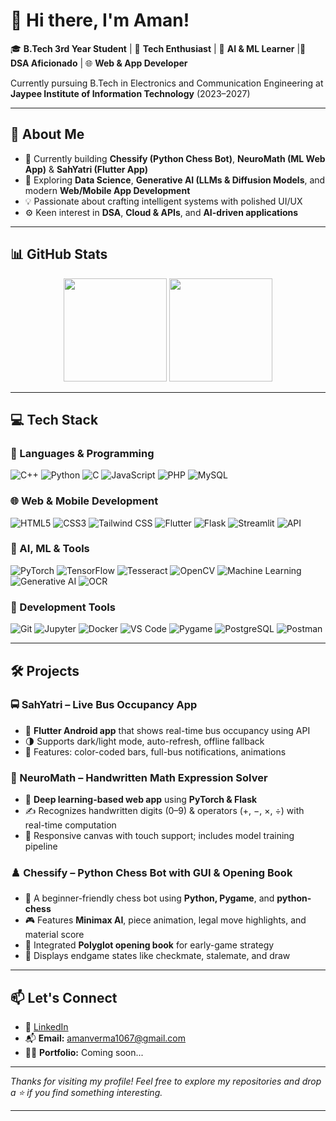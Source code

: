 # 👋 Hi there, I'm Aman!

🎓 **B.Tech 3rd Year Student** | 🚀 **Tech Enthusiast** | 🧠 **AI & ML Learner** |🧩 **DSA Aficionado** | 🌐 **Web & App Developer**

Currently pursuing B.Tech in Electronics and Communication Engineering at **Jaypee Institute of Information Technology** (2023–2027)

---

## 🧠 About Me

- 🔭 Currently building **Chessify (Python Chess Bot)**, **NeuroMath (ML Web App)** & **SahYatri (Flutter App)**
- 🌱 Exploring **Data Science**, **Generative AI (LLMs & Diffusion Models**, and modern **Web/Mobile App Development**
- 💡 Passionate about crafting intelligent systems with polished UI/UX
- ⚙️ Keen interest in **DSA**, **Cloud & APIs**, and **AI-driven applications**

---

## 📊 GitHub Stats

<p align="center">
  <img src="https://github-readme-stats.vercel.app/api?username=AmanVerma1067&show_icons=true&theme=algolia&rank_icon=github&include_all_commits" height="165">
  <img src="https://github-readme-stats.vercel.app/api/top-langs/?username=AmanVerma1067&layout=compact&theme=algolia&include_all_commits" height="165">
</p>

---

## 💻 Tech Stack

### 🚀 Languages & Programming
![C++](https://img.shields.io/badge/C++-00599C?style=flat&logo=c%2B%2B&logoColor=white)
![Python](https://img.shields.io/badge/Python-3776AB?style=flat&logo=python&logoColor=white)
![C](https://img.shields.io/badge/C-00599C?style=flat&logo=c&logoColor=white)
![JavaScript](https://img.shields.io/badge/JavaScript-F7DF1E?style=flat&logo=javascript&logoColor=black)
![PHP](https://img.shields.io/badge/PHP-777BB4?style=flat&logo=php&logoColor=white)
![MySQL](https://img.shields.io/badge/MySQL-4479A1?style=flat&logo=mysql&logoColor=white)


### 🌐 Web & Mobile Development
![HTML5](https://img.shields.io/badge/HTML5-E34F26?style=flat&logo=html5&logoColor=white)
![CSS3](https://img.shields.io/badge/CSS3-1572B6?style=flat&logo=css3&logoColor=white)
![Tailwind CSS](https://img.shields.io/badge/Tailwind_CSS-38B2AC?style=flat&logo=tailwind-css&logoColor=white)
![Flutter](https://img.shields.io/badge/Flutter-02569B?style=flat&logo=flutter&logoColor=white)
![Flask](https://img.shields.io/badge/Flask-000000?style=flat&logo=flask&logoColor=white)
![Streamlit](https://img.shields.io/badge/Streamlit-FF4B4B?style=flat&logo=streamlit&logoColor=white)
![API](https://img.shields.io/badge/API-Postman-orange?style=flat&logo=postman)
### 🧠 AI, ML & Tools
![PyTorch](https://img.shields.io/badge/PyTorch-EE4C2C?style=flat&logo=pytorch&logoColor=white)
![TensorFlow](https://img.shields.io/badge/TensorFlow-FF6F00?style=flat&logo=tensorflow&logoColor=white)
![Tesseract](https://img.shields.io/badge/Tesseract-4285F4?style=flat&logo=google&logoColor=white)
![OpenCV](https://img.shields.io/badge/OpenCV-5C3EE8?style=flat&logo=opencv&logoColor=white)
![Machine Learning](https://img.shields.io/badge/-Machine%20Learning-brightgreen)
![Generative AI](https://img.shields.io/badge/-Gen%20AI-purple)
![OCR](https://img.shields.io/badge/OCR-black?style=flat)

### 🔧 Development Tools
![Git](https://img.shields.io/badge/Git-F05032?style=flat&logo=git&logoColor=white)
![Jupyter](https://img.shields.io/badge/Jupyter-F37626?style=flat&logo=jupyter&logoColor=white)
![Docker](https://img.shields.io/badge/Docker-2496ED?style=flat&logo=docker&logoColor=white)
![VS Code](https://img.shields.io/badge/VS%20Code-007ACC?style=flat&logo=visual-studio-code&logoColor=white)
![Pygame](https://img.shields.io/badge/Pygame-3766AB?style=flat&logo=python&logoColor=white)
![PostgreSQL](https://img.shields.io/badge/PostgreSQL-336791?style=flat&logo=postgresql&logoColor=white)
![Postman](https://img.shields.io/badge/Postman-FF6C37?style=flat&logo=postman&logoColor=white)

---

## 🛠️ Projects

### 🚍 SahYatri – Live Bus Occupancy App
- 📱 **Flutter Android app** that shows real-time bus occupancy using API
- 🌗 Supports dark/light mode, auto-refresh, offline fallback
- 🧠 Features: color-coded bars, full-bus notifications, animations

### 🧮 NeuroMath – Handwritten Math Expression Solver
- 🧠 **Deep learning-based web app** using **PyTorch & Flask**
- ✍️ Recognizes handwritten digits (0–9) & operators (+, −, ×, ÷) with real-time computation
- 🧩 Responsive canvas with touch support; includes model training pipeline

### ♟️ Chessify – Python Chess Bot with GUI & Opening Book
- 🧠 A beginner-friendly chess bot using **Python, Pygame**, and **python-chess**
- 🎮 Features **Minimax AI**, piece animation, legal move highlights, and material score
- 📘 Integrated **Polyglot opening book** for early-game strategy
- 👑 Displays endgame states like checkmate, stalemate, and draw

---

## 📫 Let's Connect

- 🔗 [LinkedIn](https://www.linkedin.com/in/amanverma1067/)
- 📬 **Email:** amanverma1067@gmail.com
- 🧑‍💻 **Portfolio:** Coming soon...

---

_Thanks for visiting my profile! Feel free to explore my repositories and drop a ⭐ if you find something interesting._

---
